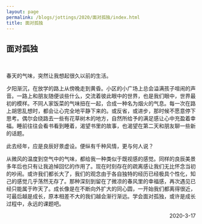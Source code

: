 ```yaml
---
layout: page
permalink: /blogs/jottings/2020/面对孤独/index.html
title: 面对孤独
---
```


## 面对孤独
<br>

春天的气味，突然让我想起很久以前的生活。

夕阳渐沉，在放学的路上从傍晚走到黄昏。小区的小广场上总会溢满孩子喧闹的声音。一路上和朋友随便谈些什么，交流着彼此眼中的世界，也是我们眼中，世界最初的模样。不同人家饭菜的气味扭在一起，合成一种名为烟火的气息。每一次在路上胡思乱想时，都会让心完全地平静下来的。或反省，或进步，那时候不愿意停下思考。偶尔会绕路去一些有花草树木的地方，自然所给予的满足感让心中充盈着幸福。睡前往往会看书看到睡着，渴望书里的故事，也渴望在第二天和朋友聊一些新的话题。

此去经年，应是良辰好景虚设。便纵有千种风情，更与何人说？

从微风的温度到空气中的气味，都给我一种类似于既视感的感觉。同样的良辰美景多年后也只有让我追悼回忆的作用了。现在时刻存在的疏离感让我们无比怀念当初的吵闹。或许我们都长大了，我们的观念由于各自独特的经历已经极具个性化，知己的感觉几乎荡然无存了。那种深刻到留在了微凉的春风里的幸福感，再次遇见已经只能属于昨天了。成长像是在不断向外扩大的同心圆，一开始我们都离得很近，可最后越是成长，原本相差不大的我们越会渐行渐远。学会面对孤独，或许是成长过程中，永远的课题吧。

<p align="right">2020-3-17</p>